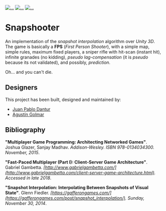 [![...](.resources/image/readme-header.png)](https://github.com/agustin-golmar/Snapshooter)
[![...](https://img.shields.io/badge/Unity-v2018.3.3f1-purple.svg)](https://unity3d.com/)
[![...](https://img.shields.io/badge/release-v1.0-green.svg)](https://github.com/agustin-golmar/Snapshooter/releases)

# Snapshooter

An implementation of the _snapshot interpolation_ algorithm over _Unity 3D_.
The game is basically a __FPS__ (_First Person Shooter_), with a simple map,
simple rules, maximum fixed players, a sniper rifle with hit-scan (instant
hit), infinite granades (no kidding), _pseudo lag-compensation_ (it is _pseudo_
because its not validated), and possibly, _prediction_.

Oh... and you can't die.

## Designers

This project has been built, designed and maintained by:

* [Juan Pablo Dantur](https://github.com/jpdantur)
* [Agustín Golmar](https://github.com/agustin-golmar)

## Bibliography

__"Multiplayer Game Programming: Architecting Networked Games"__. Joshua
Glazer, Sanjay Madhav. _Addison-Wesley. ISBN 978-0134034300. November, 2015_.

__"Fast-Paced Multiplayer (Part I): Client-Server Game Architecture"__. Gabriel
Gambetta. _[http://www.gabrielgambetta.com/](http://www.gabrielgambetta.com/client-server-game-architecture.html).
Accessed in late 2018_.

__"Snapshot Interpolation: Interpolating Between Snapshots of Visual State"__.
Glenn Fiedler. _[https://gafferongames.com/](https://gafferongames.com/post/snapshot_interpolation/).
Sunday, November 30, 2014_.
